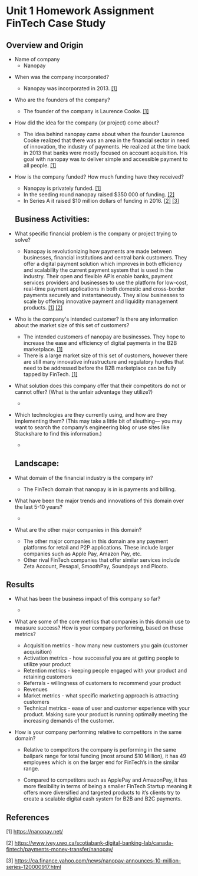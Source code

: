 # Unit 1 Homework Assignment FinTech Case Study

## Overview and Origin

- Name of company
  - Nanopay

* When was the company incorporated?

  - Nanopay was incorporated in 2013. [[1]](#1)

* Who are the founders of the company?

  - The founder of the company is Laurence Cooke. [[1]](#1)

* How did the idea for the company (or project) come about?

  - The idea behind nanopay came about when the founder Laurence Cooke realized that there was an area in the financial sector in need of innovation, the industry of payments. He realized at the time back in 2013 that banks were mostly focused on account acquisition. His goal with nanopay was to deliver simple and accessible payment to all people. [[1]](#1)

* How is the company funded? How much funding have they received?

  - Nanopay is privately funded. [[1]](#1)

  * In the seeding round nanopay raised $350 000 of funding. [[2]](#2)
  * In Series A it raised $10 million dollars of funding in 2016. [[2]](#2) [[3]](#3)

  ## Business Activities:

* What specific financial problem is the company or project trying to solve?

  - Nanopay is revolutionizing how payments are made between businesses, financial institutions and central bank customers. They offer a digital payment solution which improves in both efficiency and scalability the current payment system that is used in the industry. Their open and flexible APIs enable banks, payment services providers and businesses to use the platform for low-cost, real-time payment applications in both domestic and cross-border payments securely and instantaneously. They allow businesses to scale by offering innovative payment and liquidity management products. [[1]](#1) [[2]](#2)

* Who is the company's intended customer? Is there any information about the market size of this set of customers?

  - The intended customers of nanopay are businesses. They hope to increase the ease and efficiency of digital payments in the B2B marketplace. [[1]](#1)

  * There is a large market size of this set of customers, however there are still many innovative infrastructure and regulatory hurdles that need to be addressed before the B2B marketplace can be fully tapped by FinTech. [[1]](#1)

* What solution does this company offer that their competitors do not or cannot offer? (What is the unfair advantage they utilize?)

  -

* Which technologies are they currently using, and how are they implementing them? (This may take a little bit of sleuthing–– you may want to search the company’s engineering blog or use sites like Stackshare to find this information.)

  -

  ## Landscape:

* What domain of the financial industry is the company in?

  - The FinTech domain that nanopay is in is payments and billing.

* What have been the major trends and innovations of this domain over the last 5-10 years?

  -

* What are the other major companies in this domain?
  - The other major companies in this domain are any payment platforms for retail and P2P applications. These include larger companies such as Apple Pay, Amazon Pay, etc.
  - Other rival FinTech companies that offer similar services include Zeta Account, Pesapal, SmoothPay, Soundpays and Plooto.

## Results

- What has been the business impact of this company so far?

  -

- What are some of the core metrics that companies in this domain use to measure success? How is your company performing, based on these metrics?

  - Acquisition metrics - how many new customers you gain (customer acquisition)
  - Activation metrics - how successful you are at getting people to utilize your product
  - Retention metrics - keeping people engaged with your product and retaining customers
  - Referrals - willingness of customers to recommend your product
  - Revenues
  - Market metrics - what specific marketing approach is attracting customers
  - Technical metrics - ease of user and customer experience with your product. Making sure your product is running optimally meeting the increasing demands of the customer.

- How is your company performing relative to competitors in the same domain?

  - Relative to competitors the company is performing in the same ballpark range for total funding (most around $10 Million), it has 49 employees which is on the larger end for FinTech’s in the similar range.

  - Compared to competitors such as ApplePay and AmazonPay, it has more flexibility in terms of being a smaller FinTech Startup meaning it offers more diversified and targeted products to it’s clients try to create a scalable digital cash system for B2B and B2C payments.

## References

<a id="1">[1]</a> https://nanopay.net/

<a id="2">[2]</a> https://www.ivey.uwo.ca/scotiabank-digital-banking-lab/canada-fintech/payments-money-transfer/nanopay/

<a id="3">[3]</a> https://ca.finance.yahoo.com/news/nanopay-announces-10-million-series-120000917.html

